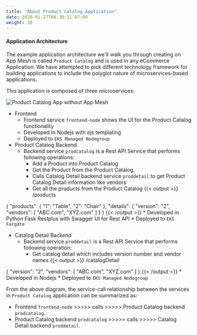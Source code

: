 ```yaml
---
title: "About Product Catalog Application"
date: 2020-01-27T08:30:11-07:00
weight: 30
---
```


#### Application Architecture

The example application architecture we'll walk you through creating on App Mesh is called `Product Catalog` and is used in any eCommerce Application. We have attempted to pick different technology framework for building applications to include the polyglot nature of microservices-based applications.

This application is composed of three microservices:

![Product Catalog App without App Mesh](/images/app_mesh_fargate/no-appmesh-arch.png)

* Frontend
    * Frontend service `frontend-node` shows the UI for the Product Catalog functionality
    * Developed in Nodejs with ejs templating
    * Deployed to `EKS Managed Nodegroup`
* Product Catalog Backend
    * Backend service `prodcatalog` is a Rest API Service that performs following operations:
        * Add a Product into Product Catalog
        * Get the Product from the Product Catalog
        * Calls Catalog Detail backend service `proddetail` to get Product Catalog Detail information like vendors
        * Get all the products from the Product Catalog
{{< output >}}
/products

{
    "products": {
        "1": "Table",
        "2": "Chair"
    },
    "details": {
        "version": "2",
        "vendors": [
            "ABC.com",
            "XYZ.com"
        ]
    }
}
{{< /output >}}
    * Developed in Python Fask Restplus with Swagger UI for Rest API
    * Deployed to `EKS Fargate`
* Catalog Detail Backend
    * Backend service `proddetail` is a Rest API Service that performs following operation:
        * Get catalog detail which includes version number and vendor names
{{< output >}}
/catalogDetail

{
    "version": "2",
    "vendors": [
        "ABC.com",
        "XYZ.com"
    ]
}
{{< /output >}}
    * Developed in Nodejs
    * Deployed to `EKS Managed Nodegroup`


From the above diagram, the service-call relationship between the services in `Product Catalog` application can be summarized as:

* Frontend `frontend-node` >>>>> calls >>>>> Product Catalog backend `prodcatalog`.
* Product Catalog backend `prodcatalog` >>>>> calls >>>>> Catalog Detail backend `proddetail`.

